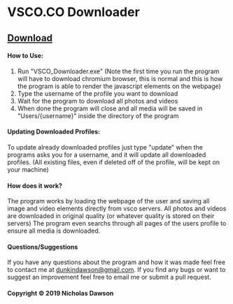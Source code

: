 # VSCO.CO Downloader

## [Download](https://github.com/NicholasDawson/VSCO-Downloader/raw/master/VSCO_Downloader.exe "Download")

#### How to Use:
1. Run "VSCO_Downloader.exe"
(Note the first time you run the program will have to download chromium browser, this is normal and this is how the program is able to render the javascript elements on the webpage)
2. Type the username of the profile you want to download
3. Wait for the program to download all photos and videos
4. When done the program will close and all media will be saved in "Users/{username}" inside the directory of the program

#### Updating Downloaded Profiles:
To update already downloaded profiles just type "update" when the programs asks you for a username, and it will update all downloaded profiles. (All existing files, even if deleted off of the profile, will be kept on your machine)

#### How does it work?
The program works by loading the webpage of the user and saving all image and video elements directly from vsco servers. All photos and videos are downloaded in original quality (or whatever quality is stored on their servers) The program even searchs through all pages of the users profile to ensure all media is downloaded.

#### Questions/Suggestions
If you have any questions about the program and how it was made feel free to contact me at dunkindawson@gmail.com.
If you find any bugs or want to suggest an improvement feel free to email me or submit a pull request.

#### Copyright &copy; 2019 Nicholas Dawson
